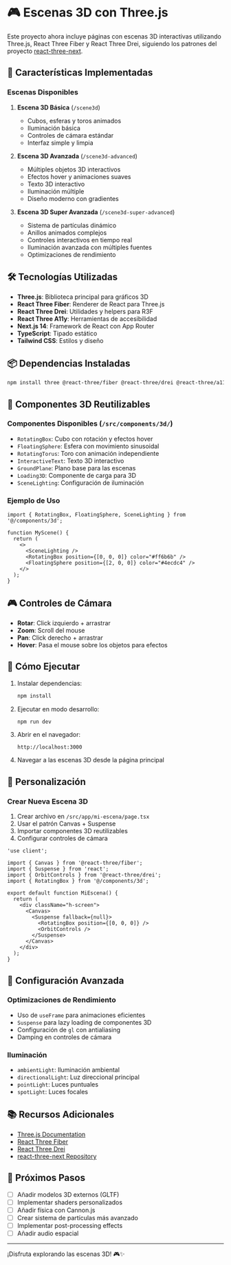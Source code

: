 # 🎮 Escenas 3D con Three.js

Este proyecto ahora incluye páginas con escenas 3D interactivas utilizando Three.js, React Three Fiber y React Three Drei, siguiendo los patrones del proyecto [react-three-next](https://github.com/pmndrs/react-three-next).

## 🚀 Características Implementadas

### Escenas Disponibles

1. **Escena 3D Básica** (`/scene3d`)
   - Cubos, esferas y toros animados
   - Iluminación básica
   - Controles de cámara estándar
   - Interfaz simple y limpia

2. **Escena 3D Avanzada** (`/scene3d-advanced`)
   - Múltiples objetos 3D interactivos
   - Efectos hover y animaciones suaves
   - Texto 3D interactivo
   - Iluminación múltiple
   - Diseño moderno con gradientes

3. **Escena 3D Super Avanzada** (`/scene3d-super-advanced`)
   - Sistema de partículas dinámico
   - Anillos animados complejos
   - Controles interactivos en tiempo real
   - Iluminación avanzada con múltiples fuentes
   - Optimizaciones de rendimiento

## 🛠️ Tecnologías Utilizadas

- **Three.js**: Biblioteca principal para gráficos 3D
- **React Three Fiber**: Renderer de React para Three.js
- **React Three Drei**: Utilidades y helpers para R3F
- **React Three A11y**: Herramientas de accesibilidad
- **Next.js 14**: Framework de React con App Router
- **TypeScript**: Tipado estático
- **Tailwind CSS**: Estilos y diseño

## 📦 Dependencias Instaladas

```bash
npm install three @react-three/fiber @react-three/drei @react-three/a11y @types/three --legacy-peer-deps
```

## 🎯 Componentes 3D Reutilizables

### Componentes Disponibles (`/src/components/3d/`)

- `RotatingBox`: Cubo con rotación y efectos hover
- `FloatingSphere`: Esfera con movimiento sinusoidal
- `RotatingTorus`: Toro con animación independiente
- `InteractiveText`: Texto 3D interactivo
- `GroundPlane`: Plano base para las escenas
- `Loading3D`: Componente de carga para 3D
- `SceneLighting`: Configuración de iluminación

### Ejemplo de Uso

```tsx
import { RotatingBox, FloatingSphere, SceneLighting } from '@/components/3d';

function MyScene() {
  return (
    <>
      <SceneLighting />
      <RotatingBox position={[0, 0, 0]} color="#ff6b6b" />
      <FloatingSphere position={[2, 0, 0]} color="#4ecdc4" />
    </>
  );
}
```

## 🎮 Controles de Cámara

- **Rotar**: Click izquierdo + arrastrar
- **Zoom**: Scroll del mouse
- **Pan**: Click derecho + arrastrar
- **Hover**: Pasa el mouse sobre los objetos para efectos

## 🚀 Cómo Ejecutar

1. Instalar dependencias:
   ```bash
   npm install
   ```

2. Ejecutar en modo desarrollo:
   ```bash
   npm run dev
   ```

3. Abrir en el navegador:
   ```
   http://localhost:3000
   ```

4. Navegar a las escenas 3D desde la página principal

## 🎨 Personalización

### Crear Nueva Escena 3D

1. Crear archivo en `/src/app/mi-escena/page.tsx`
2. Usar el patrón Canvas + Suspense
3. Importar componentes 3D reutilizables
4. Configurar controles de cámara

```tsx
'use client';

import { Canvas } from '@react-three/fiber';
import { Suspense } from 'react';
import { OrbitControls } from '@react-three/drei';
import { RotatingBox } from '@/components/3d';

export default function MiEscena() {
  return (
    <div className="h-screen">
      <Canvas>
        <Suspense fallback={null}>
          <RotatingBox position={[0, 0, 0]} />
          <OrbitControls />
        </Suspense>
      </Canvas>
    </div>
  );
}
```

## 🔧 Configuración Avanzada

### Optimizaciones de Rendimiento

- Uso de `useFrame` para animaciones eficientes
- `Suspense` para lazy loading de componentes 3D
- Configuración de `gl` con antialiasing
- Damping en controles de cámara

### Iluminación

- `ambientLight`: Iluminación ambiental
- `directionalLight`: Luz direccional principal
- `pointLight`: Luces puntuales
- `spotLight`: Luces focales

## 📚 Recursos Adicionales

- [Three.js Documentation](https://threejs.org/docs/)
- [React Three Fiber](https://docs.pmnd.rs/react-three-fiber)
- [React Three Drei](https://github.com/pmndrs/drei)
- [react-three-next Repository](https://github.com/pmndrs/react-three-next)

## 🎯 Próximos Pasos

- [ ] Añadir modelos 3D externos (GLTF)
- [ ] Implementar shaders personalizados
- [ ] Añadir física con Cannon.js
- [ ] Crear sistema de partículas más avanzado
- [ ] Implementar post-processing effects
- [ ] Añadir audio espacial

---

¡Disfruta explorando las escenas 3D! 🎮✨
